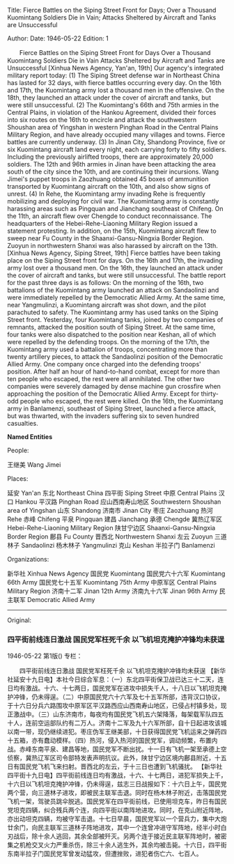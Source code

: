 Title: Fierce Battles on the Siping Street Front for Days; Over a Thousand Kuomintang Soldiers Die in Vain; Attacks Sheltered by Aircraft and Tanks are Unsuccessful

Author:
Date: 1946-05-22
Edition: 1

　　Fierce Battles on the Siping Street Front for Days
    Over a Thousand Kuomintang Soldiers Die in Vain
    Attacks Sheltered by Aircraft and Tanks are Unsuccessful
    [Xinhua News Agency, Yan'an, 19th] Our agency's integrated military report today: (1) The Siping Street defense war in Northeast China has lasted for 32 days, with fierce battles occurring every day. On the 16th and 17th, the Kuomintang army lost a thousand men in the offensive. On the 18th, they launched an attack under the cover of aircraft and tanks, but were still unsuccessful. (2) The Kuomintang's 66th and 75th armies in the Central Plains, in violation of the Hankou Agreement, divided their forces into six routes on the 16th to encircle and attack the southwestern Shoushan area of Yingshan in western Pinghan Road in the Central Plains Military Region, and have already occupied many villages and towns. Fierce battles are currently underway. (3) In Jinan City, Shandong Province, five or six Kuomintang aircraft land every night, each carrying forty to fifty soldiers. Including the previously airlifted troops, there are approximately 20,000 soldiers. The 12th and 96th armies in Jinan have been attacking the area south of the city since the 10th, and are continuing their incursions. Wang Jimei's puppet troops in Zaozhuang obtained 45 boxes of ammunition transported by Kuomintang aircraft on the 10th, and also show signs of unrest. (4) In Rehe, the Kuomintang army invading Rehe is frequently mobilizing and deploying for civil war. The Kuomintang army is constantly harassing areas such as Pingquan and Jianchang southeast of Chifeng. On the 11th, an aircraft flew over Chengde to conduct reconnaissance. The headquarters of the Hebei-Rehe-Liaoning Military Region issued a statement protesting. In addition, on the 15th, Kuomintang aircraft flew to sweep near Fu County in the Shaanxi-Gansu-Ningxia Border Region. Zuoyun in northwestern Shanxi was also harassed by aircraft on the 13th.
    [Xinhua News Agency, Siping Street, 19th] Fierce battles have been taking place on the Siping Street front for days. On the 16th and 17th, the invading army lost over a thousand men. On the 16th, they launched an attack under the cover of aircraft and tanks, but were still unsuccessful. The battle report for the past three days is as follows: On the morning of the 16th, two battalions of the Kuomintang army launched an attack on Sandaolinzi and were immediately repelled by the Democratic Allied Army. At the same time, near Yangmulinzi, a Kuomintang aircraft was shot down, and the pilot parachuted to safety. The Kuomintang army has used tanks on the Siping Street front. Yesterday, four Kuomintang tanks, joined by two companies of remnants, attacked the position south of Siping Street. At the same time, four tanks were also dispatched to the position near Keshan, all of which were repelled by the defending troops. On the morning of the 17th, the Kuomintang army used a battalion of troops, concentrating more than twenty artillery pieces, to attack the Sandaolinzi position of the Democratic Allied Army. One company once charged into the defending troops' position. After half an hour of hand-to-hand combat, except for more than ten people who escaped, the rest were all annihilated. The other two companies were severely damaged by dense machine gun crossfire when approaching the position of the Democratic Allied Army. Except for thirty-odd people who escaped, the rest were killed. On the 16th, the Kuomintang army in Banlamenzi, southeast of Siping Street, launched a fierce attack, but was thwarted, with the invaders suffering six to seven hundred casualties.

**Named Entities**

People:

王继美  Wang Jimei

Places:

延安  Yan'an
东北  Northeast China
四平街  Siping Street
中原  Central Plains
汉口  Hankou
平汉路  Pinghan Road
应山西南寿山地区  Southwestern Shoushan area of Yingshan
山东  Shandong
济南市  Jinan City
枣庄  Zaozhuang
热河  Rehe
赤峰  Chifeng
平泉  Pingquan
建昌  Jianchang
承德  Chengde
冀热辽军区  Hebei-Rehe-Liaoning Military Region
陕甘宁边区  Shaanxi-Gansu-Ningxia Border Region
鄜县  Fu County
晋西北  Northwestern Shanxi
左云  Zuoyun
三道林子  Sandaolinzi
杨木林子  Yangmulinzi
克山  Keshan
半拉子门  Banlamenzi

Organizations:

新华社  Xinhua News Agency
国民党  Kuomintang
国民党六十六军  Kuomintang 66th Army
国民党七十五军  Kuomintang 75th Army
中原军区  Central Plains Military Region
济南十二军  Jinan 12th Army
济南九十六军  Jinan 96th Army
民主联军  Democratic Allied Army



<hr /> 

Original: 


### 四平街前线连日激战  国民党军枉死千余  以飞机坦克掩护冲锋均未获逞

1946-05-22
第1版()
专栏：

　　四平街前线连日激战
    国民党军枉死千余
    以飞机坦克掩护冲锋均未获逞
    【新华社延安十九日电】本社今日综合军息：（一）东北四平街保卫战已达三十二天，连日均有激战。十六、十七两日，国民党军在进攻中损失千人，十八日以飞机坦克掩护冲锋，仍未得逞。（二）中原国民党六十六军及七十五军所部，违背汉口协议，于十六日分兵六路围攻中原军区平汉路西应山西南寿山地区，已侵占村镇多处，现正激战中。（三）山东济南市，每夜均有国民党飞机五六架降落，每架载军队四五十人，连前空运部队约有二万人。济南十二军及九十六军所部，自十日起进攻该城以南一带，现仍继续进犯。枣庄伪军王继美部，十日获得国民党飞机运来之弹药四十五箱，亦有蠢动模样。（四）热河，侵入热河的国民党军，调动频繁，布置内战。赤峰东南平泉、建昌等地，国民党军不断出扰。十一日有飞机一架至承德上空侦察，冀热辽军区司令部特发表声明抗议。此外，陕甘宁边区境内鄜县附近，十五日有国民党飞机飞来扫射。晋西北的左云，于十三日也遭到飞机骚扰。
    【新华社四平街十九日电】四平街前线连日均有激战，十六、十七两日，进犯军损失上千，十六日以飞机坦克掩护冲锋，仍未得逞，兹志三日战报如下：十六日上午，国民党两个营，向三道林子进攻，即被民主联军击退。同时在杨木林子附近，击落国民党飞机一架，驾驶员跳伞脱逃。国民党军在四平街前线，已使用坦克车，昨日有国民党坦克四辆，纠合残兵两个连，向四平街以南阵地进攻。同时，在克山附近阵地，亦出动坦克四辆，均被守军击退。十七日早晨，国民党军以一个营兵力，集中大炮廿余门，向民主联军三道林子阵地进攻，其中一个连曾冲进守军阵地，经半小时白刃战后，除十余人逃回，其余全部被歼灭。另两个连于接近民主联军阵地时，被密集之机枪交叉火力严重杀伤，除三十余人逃生外，其余均被击毙。十六日，四平街东南半拉子门国民党军曾发动猛攻，但遭挫败，进犯者伤亡六、七百人。
